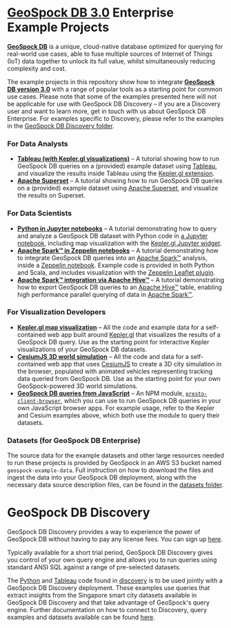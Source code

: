 # [GeoSpock DB 3.0](https://geospock.com)  Enterprise Example Projects

[**GeoSpock DB**](https://geospock.com) is a unique, cloud-native database optimized for querying for real-world use cases, able to fuse multiple sources of Internet of Things (IoT) data together to unlock its full value, whilst simultaneously reducing complexity and cost. 

The example projects in this repository show how to integrate [**GeoSpock DB version 3.0**](https://geospock.com) with a range of popular tools as a starting point for common use cases. Please note that some of the examples presented here will not be applicable for use with GeoSpock DB Discovery – if you are a Discovery user and want to learn more, get in touch with us about GeoSpock DB Enterprise. For examples specific to Discovery, please refer to the examples in the [GeoSpock DB Discovery folder](discovery/).

### For Data Analysts

 * [**Tableau (with Kepler.gl visualizations)**](tableau-kepler/README.md) – A tutorial showing how to run GeoSpock DB queries on a (provided) example dataset using [Tableau](https://www.tableau.com), and visualize the results inside Tableau using the [Kepler.gl extension](https://github.com/keplergl/kepler.gl-tableau).
 * [**Apache Superset**](superset/README.md) – A tutorial showing how to run GeoSpock DB queries on a (provided) example dataset using [Apache Superset](https://superset.apache.org/), and visualize the results on Superset.

### For Data Scientists

 * [**Python in Jupyter notebooks**](jupyter/) – A tutorial demonstrating how to query and analyze a GeoSpock DB dataset with Python code in [a Jupyter notebook](https://jupyter.org), including map visualization with the [Kepler.gl Jupyter widget](https://github.com/keplergl/kepler.gl/tree/master/bindings/kepler.gl-jupyter).
 * [**Apache Spark™ in Zeppelin notebooks**](spark/) – A tutorial demonstrating how to integrate GeoSpock DB queries into an [Apache Spark™](https://spark.apache.org) analysis, inside a [Zeppelin notebook](https://zeppelin.apache.org). Example code is provided in both Python and Scala, and includes visualization with the [Zeppelin Leaflet plugin](https://github.com/myuwono/zeppelin-leaflet).
 * [**Apache Spark™ integration via Apache Hive™**](presto-hive-spark/) – A tutorial demonstrating how to export GeoSpock DB queries to an [Apache Hive™](https://hive.apache.org/) table, enabling high performance parallel querying of data in [Apache Spark™](https://spark.apache.org). 

### For Visualization Developers

 * [**Kepler.gl map visualization**](kepler/) – All the code and example data for a self-contained web app built around [Kepler.gl](https://kepler.gl) that visualizes the results of a GeoSpock DB query. Use as the starting point for interactive Kepler visualizations of your GeoSpock DB datasets.
 * [**CesiumJS 3D world simulation**](cesium/) – All the code and data for a self-contained web app that uses [CesiumJS](https://cesium.com/cesiumjs/) to create a 3D city simulation in the browser, populated with animated vehicles representing tracking data queried from GeoSpock DB. Use as the starting point for your own GeoSpock-powered 3D world simulations.
 * [**GeoSpock DB queries from JavaScript**](presto-client-browser/) – An NPM module, [`presto-client-browser`](https://www.npmjs.com/package/presto-client-browser), which you can use to run GeoSpock DB queries in your own JavaScript browser apps. For example usage, refer to the Kepler and Cesium examples above, which both use the module to query their datasets.

### Datasets (for GeoSpock DB Enterprise)

The source data for the example datasets and other large resources needed to run these projects is provided by GeoSpock in an AWS S3 bucket named `geospock-example-data`. Full instruction on how to download the files and ingest the data into your GeoSpock DB deployment, along with the necessary data source description files, can be found in the [datasets folder](datasets/).


# GeoSpock DB Discovery

GeoSpock DB Discovery provides a way to experience the power of GeoSpock DB without having to pay any license fees. You can sign up [here](https://geospock.com/en/product/geospock-db-discovery/).

Typically available for a short trial period, GeoSpock DB Discovery gives you control of your own query engine and allows you to run queries using standard ANSI SQL against a range of pre-selected datasets.

The [Python](discovery/sg_python) and [Tableau](discovery/sg_tableau) code found in [discovery](discovery/) is to be used jointly with a GeoSpock DB Discovery deployment. These examples use queries that extract insights from the Singapore smart city datasets available in GeoSpock DB Discovery and that take advantage of GeoSpock's query engine. Further documentation on how to connect to Discovery, query examples and datasets available can be found [here](https://docs.geospock.com/discovery/about/).